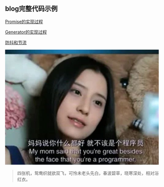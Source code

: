 ## blog完整代码示例

[Promise的实现过程](/Promise/index.js)

[Generator的实现过程](/Generator/index.js)

[防抖和节流](/debounce/debounce.js)

![emm](emm.png)
> 四张机，鸳鸯织就欲双飞，可怜未老头先白，春波碧草，晓寒深处，相对浴红衣。

